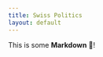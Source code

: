 ```yaml
---
title: Swiss Politics
layout: default
---
```


This is some **Markdown** 🦀!
<script src="assets/js/test.js" id="5e72103a-752e-4cf7-8f0c-af3ed3f013ce"></script>
